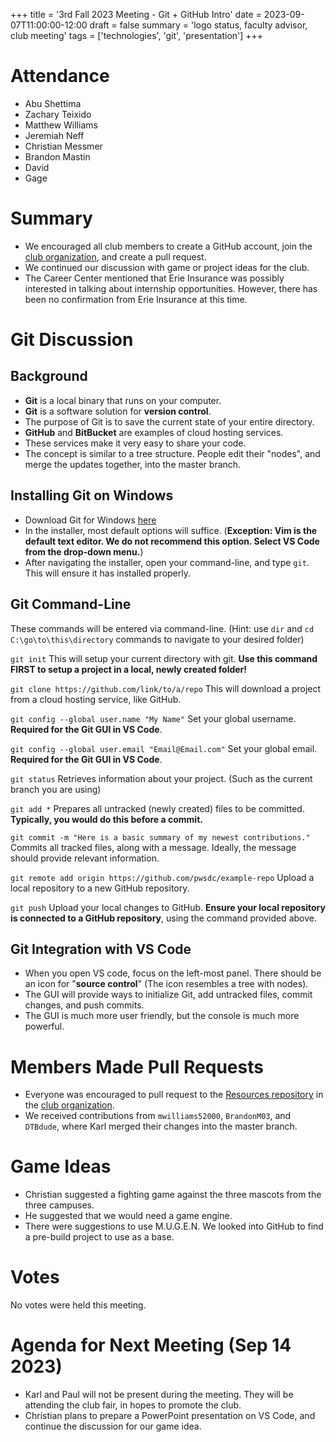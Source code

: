 +++
title = '3rd Fall 2023 Meeting - Git + GitHub Intro'
date = 2023-09-07T11:00:00-12:00
draft = false
summary = 'logo status, faculty advisor, club meeting'
tags = ['technologies', 'git', 'presentation']
+++

# Attendance

- Abu Shettima
- Zachary Teixido
- Matthew Williams
- Jeremiah Neff
- Christian Messmer
- Brandon Mastin
- David
- Gage
  
# Summary

- We encouraged all club members to create a GitHub account, join the [club organization](https://github.com/pwsdc), and create a pull request.
- We continued our discussion with game or project ideas for the club.
- The Career Center mentioned that Erie Insurance was possibly interested in talking about internship opportunities. However, there has been no confirmation from Erie Insurance at this time.

# Git Discussion

## Background

- **Git** is a local binary that runs on your computer.
- **Git** is a software solution for **version control**.
- The purpose of Git is to save the current state of your entire directory.
- **GitHub** and **BitBucket** are examples of cloud hosting services.
- These services make it very easy to share your code.
- The concept is similar to a tree structure. People edit their "nodes", and merge the updates together, into the master branch.

## Installing Git on Windows

- Download Git for Windows [here](https://git-scm.com/download/win)
- In the installer, most default options will suffice. (**Exception: Vim is the default text editor. We do not recommend this option. Select VS Code from the drop-down menu.**)
- After navigating the installer, open your command-line, and type `git`. This will ensure it has installed properly.

## Git Command-Line

These commands will be entered via command-line. (Hint: use `dir` and `cd C:\go\to\this\directory` commands to navigate to your desired folder)

`git init`
This will setup your current directory with git. **Use this command FIRST to setup a project in a local, newly created folder!**

`git clone https://github.com/link/to/a/repo`
This will download a project from a cloud hosting service, like GitHub.

`git config --global user.name "My Name"` 
Set your global username. **Required for the Git GUI in VS Code**.

`git config --global user.email "Email@Email.com"`
Set your global email. **Required for the Git GUI in VS Code**.

`git status`
Retrieves information about your project. (Such as the current branch you are using)

`git add *`
Prepares all untracked (newly created) files to be committed. **Typically, you would do this before a commit.**

`git commit -m "Here is a basic summary of my newest contributions."`
Commits all tracked files, along with a message. Ideally, the message should provide relevant information.

`git remote add origin https://github.com/pwsdc/example-repo`
Upload a local repository to a new GitHub repository.

`git push`
Upload your local changes to GitHub. **Ensure your local repository is connected to a GitHub repository**, using the command provided above.

## Git Integration with VS Code

- When you open VS code, focus on the left-most panel. There should be an icon for "**source control**" (The icon resembles a tree with nodes).
- The GUI will provide ways to initialize Git, add untracked files, commit changes, and push commits.
- The GUI is much more user friendly, but the console is much more powerful.

# Members Made Pull Requests 

- Everyone was encouraged to pull request to the [Resources repository](https://github.com/pwsdc/resources) in the [club organization](https://github.com/pwsdc/).
- We received contributions from `mwilliams52000`, `BrandonM03`, and `DTBdude`, where Karl merged their changes into the master branch.

# Game Ideas

- Christian suggested a fighting game against the three mascots from the three campuses.
- He suggested that we would need a game engine.
- There were suggestions to use M.U.G.E.N. We looked into GitHub to find a pre-build project to use as a base.

# Votes

No votes were held this meeting.

# Agenda for Next Meeting (Sep 14 2023)

- Karl and Paul will not be present during the meeting. They will be attending the club fair, in hopes to promote the club.
- Christian plans to prepare a PowerPoint presentation on VS Code, and continue the discussion for our game idea.
